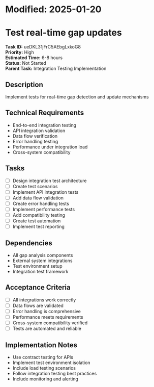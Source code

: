 # Modified: 2025-01-20

# Test real-time gap updates

**Task ID:** ueDKL31jFrC5AEbgLxkoG8  
**Priority:** High  
**Estimated Time:** 6-8 hours  
**Status:** Not Started  
**Parent Task:** Integration Testing Implementation

## Description
Implement tests for real-time gap detection and update mechanisms

## Technical Requirements
- End-to-end integration testing
- API integration validation
- Data flow verification
- Error handling testing
- Performance under integration load
- Cross-system compatibility

## Tasks
- [ ] Design integration test architecture
- [ ] Create test scenarios
- [ ] Implement API integration tests
- [ ] Add data flow validation
- [ ] Create error handling tests
- [ ] Implement performance tests
- [ ] Add compatibility testing
- [ ] Create test automation
- [ ] Implement test reporting

## Dependencies
- All gap analysis components
- External system integrations
- Test environment setup
- Integration test framework

## Acceptance Criteria
- [ ] All integrations work correctly
- [ ] Data flows are validated
- [ ] Error handling is comprehensive
- [ ] Performance meets requirements
- [ ] Cross-system compatibility verified
- [ ] Tests are automated and reliable

## Implementation Notes
- Use contract testing for APIs
- Implement test environment isolation
- Include load testing scenarios
- Follow integration testing best practices
- Include monitoring and alerting
